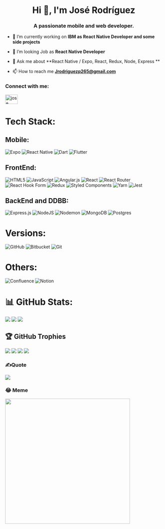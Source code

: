 <h1 align="center">Hi 👋, I'm José Rodríguez</h1>
<h3 align="center">A passionate mobile and web developer.</h3>

- 🔭 I’m currently working on **IBM as React Native Developer and some side projects**

- 👯 I’m looking Job as **React Native Developer**

- 💬 Ask me about **React Native / Expo, React, Redux, Node, Express **

- 📫 How to reach me **Jrodriguezp265@gmail.com**

<h3 align="left">Connect with me:</h3>
<p align="left">
<a href="https://www.linkedin.com/in/jos%C3%A9-alejandro-rodr%C3%ADguez-peraza-8823518a?utm_source=share&utm_campaign=share_via&utm_content=profile&utm_medium=ios_app" target="blank"><img align="center" src="https://raw.githubusercontent.com/rahuldkjain/github-profile-readme-generator/master/src/images/icons/Social/linked-in-alt.svg" alt="jose alejandro rodriguez peraza" height="30" width="40" /></a>
</p>


# Tech Stack:
## Mobile:
![Expo](https://img.shields.io/badge/expo-1C1E24?style=for-the-badge&logo=expo&logoColor=#D04A37) ![React Native](https://img.shields.io/badge/react_native-%2320232a.svg?style=for-the-badge&logo=react&logoColor=%2361DAFB) ![Dart](https://img.shields.io/badge/dart-%230175C2.svg?style=for-the-badge&logo=dart&logoColor=white) ![Flutter](https://img.shields.io/badge/Flutter-%2302569B.svg?style=for-the-badge&logo=Flutter&logoColor=white)  

## FrontEnd: 
 ![HTML5](https://img.shields.io/badge/html5-%23E34F26.svg?style=for-the-badge&logo=html5&logoColor=white) ![JavaScript](https://img.shields.io/badge/javascript-%23323330.svg?style=for-the-badge&logo=javascript&logoColor=%23F7DF1E) ![Angular.js](https://img.shields.io/badge/angular.js-%23E23237.svg?style=for-the-badge&logo=angularjs&logoColor=white)  ![React](https://img.shields.io/badge/react-%2320232a.svg?style=for-the-badge&logo=react&logoColor=%2361DAFB) ![React Router](https://img.shields.io/badge/React_Router-CA4245?style=for-the-badge&logo=react-router&logoColor=white) ![React Hook Form](https://img.shields.io/badge/React%20Hook%20Form-%23EC5990.svg?style=for-the-badge&logo=reacthookform&logoColor=white) ![Redux](https://img.shields.io/badge/redux-%23593d88.svg?style=for-the-badge&logo=redux&logoColor=white) ![Styled Components](https://img.shields.io/badge/styled--components-DB7093?style=for-the-badge&logo=styled-components&logoColor=white) ![Yarn](https://img.shields.io/badge/yarn-%232C8EBB.svg?style=for-the-badge&logo=yarn&logoColor=white)  ![Jest](https://img.shields.io/badge/-jest-%23C21325?style=for-the-badge&logo=jest&logoColor=white)

## BackEnd and DDBB:
![Express.js](https://img.shields.io/badge/express.js-%23404d59.svg?style=for-the-badge&logo=express&logoColor=%2361DAFB)  ![NodeJS](https://img.shields.io/badge/node.js-6DA55F?style=for-the-badge&logo=node.js&logoColor=white) ![Nodemon](https://img.shields.io/badge/NODEMON-%23323330.svg?style=for-the-badge&logo=nodemon&logoColor=%BBDEAD) ![MongoDB](https://img.shields.io/badge/MongoDB-%234ea94b.svg?style=for-the-badge&logo=mongodb&logoColor=white) ![Postgres](https://img.shields.io/badge/postgres-%23316192.svg?style=for-the-badge&logo=postgresql&logoColor=white) 

# Versions:
![GitHub](https://img.shields.io/badge/github-%23121011.svg?style=for-the-badge&logo=github&logoColor=white) ![Bitbucket](https://img.shields.io/badge/bitbucket-%230047B3.svg?style=for-the-badge&logo=bitbucket&logoColor=white) ![Git](https://img.shields.io/badge/git-%23F05033.svg?style=for-the-badge&logo=git&logoColor=white)

# Others: 
![Confluence](https://img.shields.io/badge/confluence-%23172BF4.svg?style=for-the-badge&logo=confluence&logoColor=white) ![Notion](https://img.shields.io/badge/Notion-%23000000.svg?style=for-the-badge&logo=notion&logoColor=white)
  

# 📊 GitHub Stats:
![](https://github-readme-stats.vercel.app/api?username=DevJoseAle&theme=blue-green&hide_border=false&include_all_commits=false&count_private=false) ![](https://github-readme-streak-stats.herokuapp.com/?user=DevJoseAle&theme=blue-green&hide_border=false) ![](https://github-readme-stats.vercel.app/api/top-langs/?username=DevJoseAle&theme=blue-green&hide_border=false&include_all_commits=false&count_private=false&layout=compact)

## 🏆 GitHub Trophies
![](https://github-profile-trophy.vercel.app/?username=DevJoseAle&theme=onedark&no-frame=false&no-bg=false&margin-w=4&title=MultiLanguage) ![](https://github-profile-trophy.vercel.app/?username=DevJoseAle&theme=onedark&no-frame=false&no-bg=false&margin-w=4&title=Repositories) ![](https://github-profile-trophy.vercel.app/?username=DevJoseAle&theme=onedark&no-frame=false&no-bg=false&margin-w=4&title=Stars) ![](https://github-profile-trophy.vercel.app/?username=DevJoseAle&theme=onedark&no-frame=false&no-bg=false&margin-w=4&title=Commits)
### ✍️Quote
![](https://quotes-github-readme.vercel.app/api?type=horizontal&theme=radical)

### 😂 Meme
<img src='https://randommeme-five.vercel.app/' style="height: 400px;"/>


